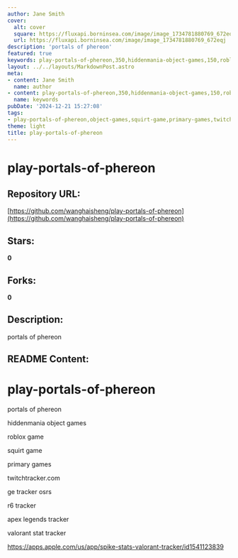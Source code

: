 ```yaml
---
author: Jane Smith
cover:
  alt: cover
  square: https://fluxapi.borninsea.com/image/image_1734781880769_672eqj
  url: https://fluxapi.borninsea.com/image/image_1734781880769_672eqj
description: 'portals of phereon'
featured: true
keywords: play-portals-of-phereon,350,hiddenmania-object-games,150,roblox-game,80,squirt-game,50,primary-games,30,twitchtracker.com,50,ge-tracker-osrs,70,r6-tracker,60,apex-legends-tracker,70,valorant-stat-tracker,60,spike-stats-valorant-tracker,50
layout: ../../layouts/MarkdownPost.astro
meta:
- content: Jane Smith
  name: author
- content: play-portals-of-phereon,350,hiddenmania-object-games,150,roblox-game,80,squirt-game,50,primary-games,30,twitchtracker.com,50,ge-tracker-osrs,70,r6-tracker,60,apex-legends-tracker,70,valorant-stat-tracker,60,spike-stats-valorant-tracker,50
  name: keywords
pubDate: '2024-12-21 15:27:08'
tags:
- play-portals-of-phereon,object-games,squirt-game,primary-games,twitchtracker,ge-tracker-osrs,r6-tracker,apex-legends-tracker,valorant-stat-tracker,spike-stats-valotrant-tracker
theme: light
title: play-portals-of-phereon
---
```


# play-portals-of-phereon

## Repository URL: 
[https://github.com/wanghaisheng/play-portals-of-phereon](https://github.com/wanghaisheng/play-portals-of-phereon)

## Stars: 
**0**

## Forks: 
**0**

## Description: 
portals of phereon

## README Content: 
# play-portals-of-phereon
portals of phereon


hiddenmania object games


roblox game

squirt game

primary games


twitchtracker.com

ge tracker osrs

r6 tracker

apex legends tracker

valorant stat tracker

https://apps.apple.com/us/app/spike-stats-valorant-tracker/id1541123839

